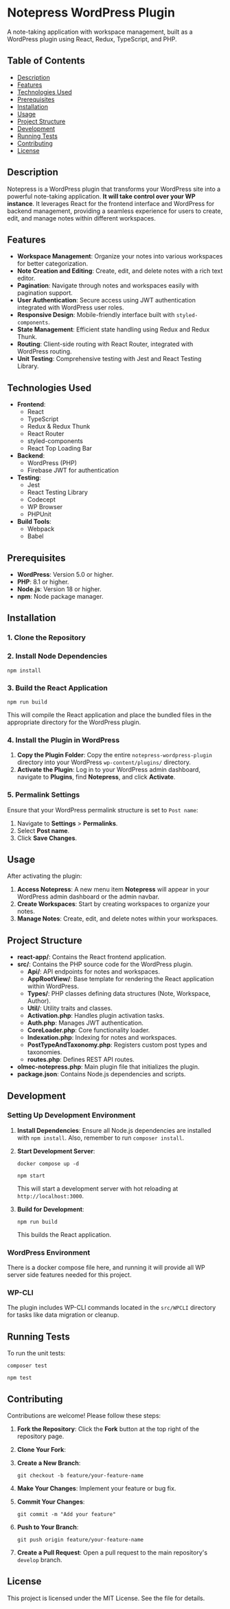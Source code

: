 Notepress WordPress Plugin
==========================

A note-taking application with workspace management, built as a WordPress plugin using React, Redux, TypeScript, and PHP.

Table of Contents
-----------------

-   [Description](#description)
-   [Features](#features)
-   [Technologies Used](#technologies-used)
-   [Prerequisites](#prerequisites)
-   [Installation](#installation)
-   [Usage](#usage)
-   [Project Structure](#project-structure)
-   [Development](#development)
-   [Running Tests](#running-tests)
-   [Contributing](#contributing)
-   [License](#license)

Description
-----------

Notepress is a WordPress plugin that transforms your WordPress site into a powerful note-taking application. **It will take control over your WP instance**. It leverages React for the frontend interface and WordPress for backend management, providing a seamless experience for users to create, edit, and manage notes within different workspaces.

Features
--------

-   **Workspace Management**: Organize your notes into various workspaces for better categorization.
-   **Note Creation and Editing**: Create, edit, and delete notes with a rich text editor.
-   **Pagination**: Navigate through notes and workspaces easily with pagination support.
-   **User Authentication**: Secure access using JWT authentication integrated with WordPress user roles.
-   **Responsive Design**: Mobile-friendly interface built with `styled-components`.
-   **State Management**: Efficient state handling using Redux and Redux Thunk.
-   **Routing**: Client-side routing with React Router, integrated with WordPress routing.
-   **Unit Testing**: Comprehensive testing with Jest and React Testing Library.

Technologies Used
-----------------

-   **Frontend**:
    -   React
    -   TypeScript
    -   Redux & Redux Thunk
    -   React Router
    -   styled-components
    -   React Top Loading Bar
-   **Backend**:
    -   WordPress (PHP)
    -   Firebase JWT for authentication
-   **Testing**:
    -   Jest
    -   React Testing Library
    -   Codecept
    -   WP Browser
    -   PHPUnit
-   **Build Tools**:
    -   Webpack
    -   Babel

Prerequisites
-------------

-   **WordPress**: Version 5.0 or higher.
-   **PHP**: 8.1 or higher.
-   **Node.js**: Version 18 or higher.
-   **npm**: Node package manager.

Installation
------------

### 1\. Clone the Repository

### 2\. Install Node Dependencies

`npm install`

### 3\. Build the React Application

`npm run build`

This will compile the React application and place the bundled files in the appropriate directory for the WordPress plugin.

### 4\. Install the Plugin in WordPress

1.  **Copy the Plugin Folder**: Copy the entire `notepress-wordpress-plugin` directory into your WordPress `wp-content/plugins/` directory.
2.  **Activate the Plugin**: Log in to your WordPress admin dashboard, navigate to **Plugins**, find **Notepress**, and click **Activate**.

### 5\. Permalink Settings

Ensure that your WordPress permalink structure is set to `Post name`:

1.  Navigate to **Settings** > **Permalinks**.
2.  Select **Post name**.
3.  Click **Save Changes**.

Usage
-----

After activating the plugin:

1.  **Access Notepress**: A new menu item **Notepress** will appear in your WordPress admin dashboard or the admin navbar.
2.  **Create Workspaces**: Start by creating workspaces to organize your notes.
3.  **Manage Notes**: Create, edit, and delete notes within your workspaces.

Project Structure
-----------------

-   **react-app/**: Contains the React frontend application.
-   **src/**: Contains the PHP source code for the WordPress plugin.
    -   **Api/**: API endpoints for notes and workspaces.
    -   **AppRootView/**: Base template for rendering the React application within WordPress.
    -   **Types/**: PHP classes defining data structures (Note, Workspace, Author).
    -   **Util/**: Utility traits and classes.
    -   **Activation.php**: Handles plugin activation tasks.
    -   **Auth.php**: Manages JWT authentication.
    -   **CoreLoader.php**: Core functionality loader.
    -   **Indexation.php**: Indexing for notes and workspaces.
    -   **PostTypeAndTaxonomy.php**: Registers custom post types and taxonomies.
    -   **routes.php**: Defines REST API routes.
-   **olmec-notepress.php**: Main plugin file that initializes the plugin.
-   **package.json**: Contains Node.js dependencies and scripts.

Development
-----------

### Setting Up Development Environment

1.  **Install Dependencies**: Ensure all Node.js dependencies are installed with `npm install`. Also, remember to run `composer install`.

2.  **Start Development Server**:

    `docker compose up -d`

    `npm start`

    This will start a development server with hot reloading at `http://localhost:3000`.

3.  **Build for Development**:

    `npm run build`

    This builds the React application.

### WordPress Environment

There is a docker compose file here, and running it will provide all WP server side features needed for this project.

### WP-CLI

The plugin includes WP-CLI commands located in the `src/WPCLI` directory for tasks like data migration or cleanup.

Running Tests
-------------

To run the unit tests:

`composer test`

`npm test`

Contributing
------------

Contributions are welcome! Please follow these steps:

1.  **Fork the Repository**: Click the **Fork** button at the top right of the repository page.

2.  **Clone Your Fork**:

3.  **Create a New Branch**:

    `git checkout -b feature/your-feature-name`

4.  **Make Your Changes**: Implement your feature or bug fix.

5.  **Commit Your Changes**:

    `git commit -m "Add your feature"`

6.  **Push to Your Branch**:

    `git push origin feature/your-feature-name`

7.  **Create a Pull Request**: Open a pull request to the main repository's `develop` branch.

License
-------

This project is licensed under the MIT License. See the <LICENSE> file for details.